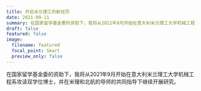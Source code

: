 ```yaml
---
title: 开启米兰理工的新经历
date: 2021-09-11
summary: 在国家留学基金委的资助下，我将从2021年9月开始在意大利米兰理工大学机械工程系攻读双学位博士,并在米理和北航的导师的共同指导下继续开展研究。
draft: false
featured: false
image:
  filename: featured
  focal_point: Smart
  preview_only: false
---
```

在国家留学基金委的资助下，我将从2021年9月开始在意大利米兰理工大学机械工程系攻读双学位博士，并在米理和北航的导师的共同指导下继续开展研究。
